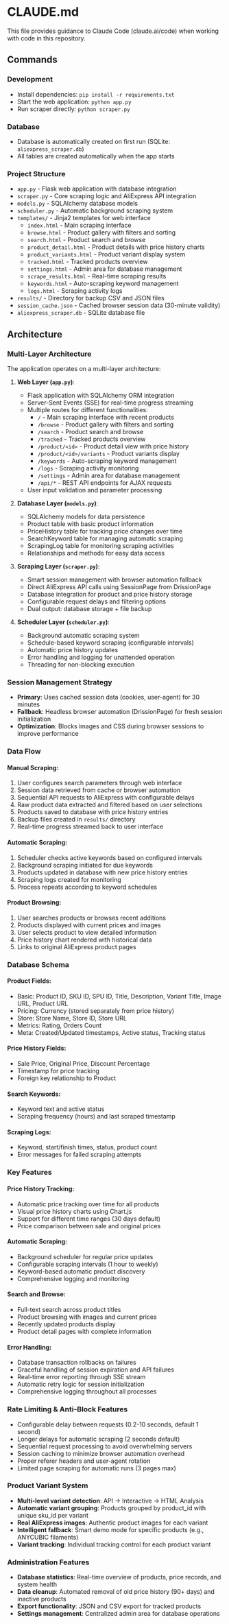 # CLAUDE.md

This file provides guidance to Claude Code (claude.ai/code) when working with code in this repository.

## Commands

### Development
- Install dependencies: `pip install -r requirements.txt`
- Start the web application: `python app.py`
- Run scraper directly: `python scraper.py`

### Database
- Database is automatically created on first run (SQLite: `aliexpress_scraper.db`)
- All tables are created automatically when the app starts

### Project Structure
- `app.py` - Flask web application with database integration
- `scraper.py` - Core scraping logic and AliExpress API integration
- `models.py` - SQLAlchemy database models
- `scheduler.py` - Automatic background scraping system
- `templates/` - Jinja2 templates for web interface
  - `index.html` - Main scraping interface
  - `browse.html` - Product gallery with filters and sorting
  - `search.html` - Product search and browse
  - `product_detail.html` - Product details with price history charts
  - `product_variants.html` - Product variant display system
  - `tracked.html` - Tracked products overview
  - `settings.html` - Admin area for database management
  - `scrape_results.html` - Real-time scraping results
  - `keywords.html` - Auto-scraping keyword management
  - `logs.html` - Scraping activity logs
- `results/` - Directory for backup CSV and JSON files
- `session_cache.json` - Cached browser session data (30-minute validity)
- `aliexpress_scraper.db` - SQLite database file

## Architecture

### Multi-Layer Architecture
The application operates on a multi-layer architecture:

1. **Web Layer (`app.py`)**:
   - Flask application with SQLAlchemy ORM integration
   - Server-Sent Events (SSE) for real-time progress streaming
   - Multiple routes for different functionalities:
     - `/` - Main scraping interface with recent products
     - `/browse` - Product gallery with filters and sorting
     - `/search` - Product search and browse
     - `/tracked` - Tracked products overview
     - `/product/<id>` - Product detail view with price history
     - `/product/<id>/variants` - Product variants display
     - `/keywords` - Auto-scraping keyword management
     - `/logs` - Scraping activity monitoring
     - `/settings` - Admin area for database management
     - `/api/*` - REST API endpoints for AJAX requests
   - User input validation and parameter processing

2. **Database Layer (`models.py`)**:
   - SQLAlchemy models for data persistence
   - Product table with basic product information
   - PriceHistory table for tracking price changes over time
   - SearchKeyword table for managing automatic scraping
   - ScrapingLog table for monitoring scraping activities
   - Relationships and methods for easy data access

3. **Scraping Layer (`scraper.py`)**:
   - Smart session management with browser automation fallback
   - Direct AliExpress API calls using SessionPage from DrissionPage
   - Database integration for product and price history storage
   - Configurable request delays and filtering options
   - Dual output: database storage + file backup

4. **Scheduler Layer (`scheduler.py`)**:
   - Background automatic scraping system
   - Schedule-based keyword scraping (configurable intervals)
   - Automatic price history updates
   - Error handling and logging for unattended operation
   - Threading for non-blocking execution

### Session Management Strategy
- **Primary**: Uses cached session data (cookies, user-agent) for 30 minutes
- **Fallback**: Headless browser automation (DrissionPage) for fresh session initialization
- **Optimization**: Blocks images and CSS during browser sessions to improve performance

### Data Flow

#### Manual Scraping:
1. User configures search parameters through web interface
2. Session data retrieved from cache or browser automation
3. Sequential API requests to AliExpress with configurable delays
4. Raw product data extracted and filtered based on user selections
5. Products saved to database with price history entries
6. Backup files created in `results/` directory
7. Real-time progress streamed back to user interface

#### Automatic Scraping:
1. Scheduler checks active keywords based on configured intervals
2. Background scraping initiated for due keywords
3. Products updated in database with new price history entries
4. Scraping logs created for monitoring
5. Process repeats according to keyword schedules

#### Product Browsing:
1. User searches products or browses recent additions
2. Products displayed with current prices and images
3. User selects product to view detailed information
4. Price history chart rendered with historical data
5. Links to original AliExpress product pages

### Database Schema

#### Product Fields:
- Basic: Product ID, SKU ID, SPU ID, Title, Description, Variant Title, Image URL, Product URL
- Pricing: Currency (stored separately from price history)
- Store: Store Name, Store ID, Store URL
- Metrics: Rating, Orders Count
- Meta: Created/Updated timestamps, Active status, Tracking status

#### Price History Fields:
- Sale Price, Original Price, Discount Percentage
- Timestamp for price tracking
- Foreign key relationship to Product

#### Search Keywords:
- Keyword text and active status
- Scraping frequency (hours) and last scraped timestamp

#### Scraping Logs:
- Keyword, start/finish times, status, product count
- Error messages for failed scraping attempts


### Key Features

#### Price History Tracking:
- Automatic price tracking over time for all products
- Visual price history charts using Chart.js
- Support for different time ranges (30 days default)
- Price comparison between sale and original prices

#### Automatic Scraping:
- Background scheduler for regular price updates
- Configurable scraping intervals (1 hour to weekly)
- Keyword-based automatic product discovery
- Comprehensive logging and monitoring

#### Search and Browse:
- Full-text search across product titles
- Product browsing with images and current prices
- Recently updated products display
- Product detail pages with complete information

#### Error Handling:
- Database transaction rollbacks on failures
- Graceful handling of session expiration and API failures
- Real-time error reporting through SSE stream
- Automatic retry logic for session initialization
- Comprehensive logging throughout all processes

### Rate Limiting & Anti-Block Features
- Configurable delay between requests (0.2-10 seconds, default 1 second)
- Longer delays for automatic scraping (2 seconds default)
- Sequential request processing to avoid overwhelming servers
- Session caching to minimize browser automation overhead
- Proper referer headers and user-agent rotation
- Limited page scraping for automatic runs (3 pages max)

### Product Variant System
- **Multi-level variant detection**: API → Interactive → HTML Analysis
- **Automatic variant grouping**: Products grouped by product_id with unique sku_id per variant
- **Real AliExpress images**: Authentic product images for each variant
- **Intelligent fallback**: Smart demo mode for specific products (e.g., ANYCUBIC filaments)
- **Variant tracking**: Individual tracking control for each product variant

### Administration Features
- **Database statistics**: Real-time overview of products, price records, and system health
- **Data cleanup**: Automated removal of old price history (90+ days) and inactive products
- **Export functionality**: JSON and CSV export for tracked products
- **Settings management**: Centralized admin area for database operations